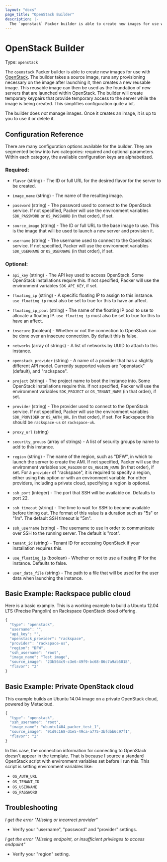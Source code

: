 ```yaml
---
layout: "docs"
page_title: "OpenStack Builder"
description: |-
  The `openstack` Packer builder is able to create new images for use with OpenStack. The builder takes a source image, runs any provisioning necessary on the image after launching it, then creates a new reusable image. This reusable image can then be used as the foundation of new servers that are launched within OpenStack. The builder will create temporary keypairs that provide temporary access to the server while the image is being created. This simplifies configuration quite a bit.
---
```


# OpenStack Builder

Type: `openstack`

The `openstack` Packer builder is able to create new images for use with
[OpenStack](http://www.openstack.org). The builder takes a source
image, runs any provisioning necessary on the image after launching it,
then creates a new reusable image. This reusable image can then be
used as the foundation of new servers that are launched within OpenStack.
The builder will create temporary keypairs that provide temporary access to
the server while the image is being created. This simplifies configuration
quite a bit.

The builder does _not_ manage images. Once it creates an image, it is up to
you to use it or delete it.

## Configuration Reference

There are many configuration options available for the builder. They are
segmented below into two categories: required and optional parameters. Within
each category, the available configuration keys are alphabetized.

### Required:

* `flavor` (string) - The ID or full URL for the desired flavor for the
  server to be created.

* `image_name` (string) - The name of the resulting image.

* `password` (string) - The password used to connect to the OpenStack service.
  If not specified, Packer will use the environment variables
  `SDK_PASSWORD` or `OS_PASSWORD` (in that order), if set.

* `source_image` (string) - The ID or full URL to the base image to use.
  This is the image that will be used to launch a new server and provision it.

* `username` (string) - The username used to connect to the OpenStack service.
  If not specified, Packer will use the environment variables
  `SDK_USERNAME` or `OS_USERNAME` (in that order), if set.

### Optional:

* `api_key` (string) - The API key used to access OpenStack. Some OpenStack
  installations require this.
  If not specified, Packer will use the environment variables
  `SDK_API_KEY`, if set.

* `floating_ip` (string) - A specific floating IP to assign to this instance.
  `use_floating_ip` must also be set to true for this to have an affect.

* `floating_ip_pool` (string) - The name of the floating IP pool to use
  to allocate a floating IP. `use_floating_ip` must also be set to true
  for this to have an affect.

* `insecure` (boolean) - Whether or not the connection to OpenStack can be done
  over an insecure connection. By default this is false.

* `networks` (array of strings) - A list of networks by UUID to attach
  to this instance.

* `openstack_provider` (string) - A name of a provider that has a slightly
  different API model. Currently supported values are "openstack" (default),
  and "rackspace".

* `project` (string) - The project name to boot the instance into. Some
  OpenStack installations require this.
  If not specified, Packer will use the environment variables
  `SDK_PROJECT` or `OS_TENANT_NAME` (in that order), if set.

* `provider` (string) - The provider used to connect to the OpenStack service.
  If not specified, Packer will use the environment variables `SDK_PROVIDER` 
  or `OS_AUTH_URL` (in that order), if set. 
  For Rackspace this should be `rackspace-us` or `rackspace-uk`.

* `proxy_url` (string)

* `security_groups` (array of strings) - A list of security groups by name
  to add to this instance.

* `region` (string) - The name of the region, such as "DFW", in which
  to launch the server to create the AMI.
  If not specified, Packer will use the environment variables
  `SDK_REGION` or `OS_REGION_NAME` (in that order), if set.
  For a `provider` of "rackspace", it is required to specify a region,
  either using this option or with an environment variable. For other
  providers, including a private cloud, specifying a region is optional.

* `ssh_port` (integer) - The port that SSH will be available on. Defaults to port
  22.

* `ssh_timeout` (string) - The time to wait for SSH to become available
  before timing out. The format of this value is a duration such as "5s"
  or "1m". The default SSH timeout is "5m".

* `ssh_username` (string) - The username to use in order to communicate
  over SSH to the running server. The default is "root".

* `tenant_id` (string) - Tenant ID for accessing OpenStack if your
  installation requires this.

* `use_floating_ip` (boolean) - Whether or not to use a floating IP for
the instance. Defaults to false.

* `user_data_file` (string) - The path to a file that will be used for the
  user data when launching the instance. 

## Basic Example: Rackspace public cloud

Here is a basic example. This is a working example to build a
Ubuntu 12.04 LTS (Precise Pangolin) on Rackspace OpenStack cloud offering.

```javascript
{
  "type": "openstack",
  "username": "",
  "api_key": "",
  "openstack_provider": "rackspace",
  "provider": "rackspace-us",
  "region": "DFW",
  "ssh_username": "root",
  "image_name": "Test image",
  "source_image": "23b564c9-c3e6-49f9-bc68-86c7a9ab5018",
  "flavor": "2"
}
```

## Basic Example: Private OpenStack cloud

This example builds an Ubuntu 14.04 image on a private OpenStack cloud,
powered by Metacloud.

```javascript
{
  "type": "openstack",
  "ssh_username": "root",
  "image_name": "ubuntu1404_packer_test_1",
  "source_image": "91d9c168-d1e5-49ca-a775-3bfdbb6c97f1",
  "flavor": "2"
}
```

In this case, the connection information for connecting to OpenStack
doesn't appear in the template. That is because I source a standard
OpenStack script with environment variables set before I run this. This
script is setting environment variables like:

* `OS_AUTH_URL`
* `OS_TENANT_ID`
* `OS_USERNAME`
* `OS_PASSWORD`

## Troubleshooting

*I get the error "Missing or incorrect provider"*

* Verify your "username", "password" and "provider" settings.

*I get the error "Missing endpoint, or insufficient privileges to access endpoint"*

* Verify your "region" setting.
